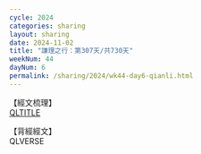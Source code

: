```yaml
---
cycle: 2024
categories: sharing
layout: sharing
date: 2024-11-02
title: "謙理之行：第307天/共730天"
weekNum: 44
dayNum: 6
permalink: /sharing/2024/wk44-day6-qianli.html
---
```

【經文梳理】  
[QLTITLE](QLLINK)

【背經經文】  
QLVERSE
